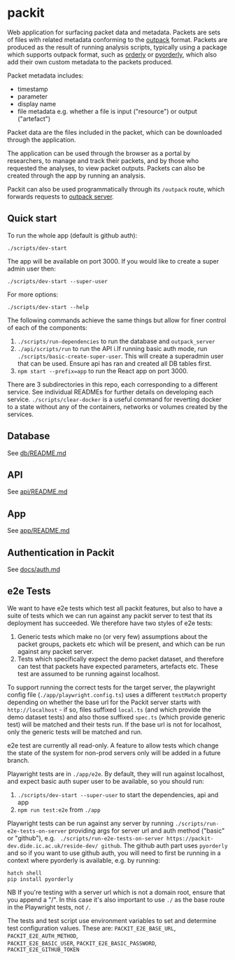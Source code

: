 # packit

Web application for surfacing packet data and metadata. Packets are sets of files with related metadata conforming to the [outpack](https://github.com/mrc-ide/outpack/) format. Packets are produced as the result of running analysis scripts, typically using a package which supports outpack format, such as [orderly](https://github.com/mrc-ide/orderly2) or [pyorderly](https://github.com/mrc-ide/pyorderly), which also add their own custom metadata to the packets produced. 

Packet metadata includes:
- timestamp
- parameter
- display name
- file metadata e.g. whether a file is input ("resource") or output ("artefact")

Packet data are the files included in the packet, which can be downloaded through the application. 

The application can be used through the browser as a portal by researchers, to manage and track their packets, and by those who requested the analyses, to view packet outputs. Packets can also be created through the app by running an analysis. 

Packit can also be used programmatically through its `/outpack` route, which forwards requests to [outpack server](https://github.com/mrc-ide/outpack_server). 

## Quick start

To run the whole app (default is github auth):

```
./scripts/dev-start
```

The app will be available on port 3000. If you would like to create a super admin user then:

```
./scripts/dev-start --super-user
```

For more options:

```
./scripts/dev-start --help
```

The following commands achieve the same things but allow for finer control of each of the components:

1. `./scripts/run-dependencies` to run the database and `outpack_server`
2. `./api/scripts/run` to run the API
   i.If running basic auth mode, run `./scripts/basic-create-super-user`. This will create a superadmin user that can be used. Ensure api has ran and created all DB tables first.
3. `npm start --prefix=app` to run the React app on port 3000.

There are 3 subdirectories in this repo, each corresponding to a different service.
See individual READMEs for further details on developing each service.
`./scripts/clear-docker` is a useful command for reverting docker to a state without any of the containers, networks or volumes created by the services.

## Database

See [db/README.md](https://github.com/mrc-ide/packit/blob/main/db/README.md)

## API

See [api/README.md](https://github.com/mrc-ide/packit/blob/main/api/README.md)

## App

See [app/README.md](https://github.com/mrc-ide/packit/blob/main/app/README.md)

## Authentication in Packit

See [docs/auth.md](docs/auth.md)

## e2e Tests

We want to have e2e tests which test all packit features, but also to have a suite of tests which we can run against any
packit server to test that its deployment has succeeded. We therefore have two styles of e2e tests:
1. Generic tests which make no (or very few) assumptions about the packet groups, packets etc which will be present, and which 
can be run against any packet server. 
2. Tests which specifically expect the demo packet dataset, and therefore can test that packets have expected parameters, 
artefacts etc. These test are assumed to be running against localhost. 

To support running the correct tests for the target server, the playwright config file (`./app/playwright.config.ts`)
uses a different `testMatch` property depending on whether the base url for the Packit server starts with `http://localhost` - 
if so, files suffixed `local.ts` (and which provide the demo dataset tests) and also those suffixed `spec.ts`
(which provide generic test) will be matched and their tests run. If the base url is not for localhost, only the generic
tests will be matched and run. 

e2e test are currently all read-only. A feature to allow tests which change the state of the system for non-prod servers 
only will be added in a future branch. 

Playwright tests are in `./app/e2e`. By default, they will run against localhost, and expect basic auth super user to be
available, so you should run:
1.  `./scripts/dev-start --super-user` to start the dependencies, api and app
2. `npm run test:e2e` from `./app` 

Playwright tests can be run against any server by running `./scripts/run-e2e-tests-on-server` providing args for server url and auth method
("basic" or "github"), e.g. ` ./scripts/run-e2e-tests-on-server https://packit-dev.dide.ic.ac.uk/reside-dev/ github`.
The github auth part uses `pyorderly` and so if you want to use github auth, you will need to first be 
running in a context where pyorderly is available, e.g. by running:
```
hatch shell 
pip install pyorderly
```

NB If you're testing with a server url which is not a domain root, ensure that you append a "/". In this case it's also 
important to use `./` as the base route in the Playwright tests, not `/`.

The tests and test script use environment variables to set and determine test configuration values. These are:
`PACKIT_E2E_BASE_URL`, 
`PACKIT_E2E_AUTH_METHOD`,  
`PACKIT_E2E_BASIC_USER`, 
`PACKIT_E2E_BASIC_PASSWORD`, 
`PACKIT_E2E_GITHUB_TOKEN`

